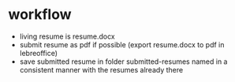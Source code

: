 # workflow 
* living resume is resume.docx
* submit resume as pdf if possible (export resume.docx to pdf in lebreoffice)
* save submitted resume in folder submitted-resumes named in a consistent manner with the resumes already there
